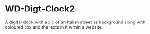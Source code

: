 # WD-Digt-Clock2
A digital clock with a pic of an Italian street as background along with coloured box and the texts in it within a website.
